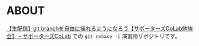 # ABOUT

[【生配信】git branchを自由に操れるようになろう【サポーターズCoLab勉強会】 \- サポーターズCoLab](https://supporterzcolab.com/event/1033/) での `git rebase -i` 演習用リポジトリです。
